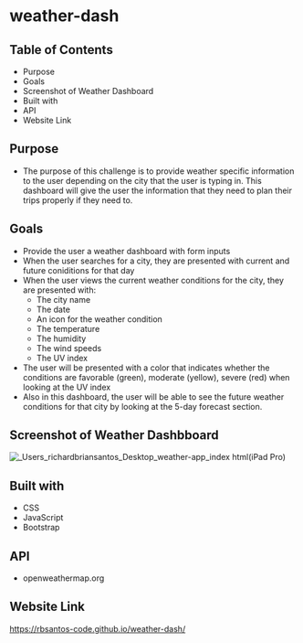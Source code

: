 # weather-dash

## Table of Contents
* Purpose
* Goals
* Screenshot of Weather Dashboard
* Built with
* API
* Website Link

## Purpose
* The purpose of this challenge is to provide weather specific information to the user depending on the city that the user is typing in. This dashboard will give the user the information that they need to plan their trips properly if they need to.

## Goals 
* Provide the user a weather dashboard with form inputs
* When the user searches for a city, they are presented with current and future coniditions for that day
* When the user views the current weather conditions for the city, they are presented with:
  - The city name
  - The date
  - An icon for the weather condition
  - The temperature
  - The humidity
  - The wind speeds
  - The UV index
* The user will be presented with a color that indicates whether the conditions are favorable (green), moderate (yellow), severe (red) when looking at the UV index 
* Also in this dashboard, the user will be able to see the future weather conditions for that city by looking at the 5-day forecast section.

## Screenshot of Weather Dashbboard
![_Users_richardbriansantos_Desktop_weather-app_index html(iPad Pro)](https://user-images.githubusercontent.com/77135925/111079065-8b8aab80-84b5-11eb-849d-9f92dd5fdf20.png)


## Built with
* CSS
* JavaScript
* Bootstrap

## API
* openweathermap.org

## Website Link
https://rbsantos-code.github.io/weather-dash/
